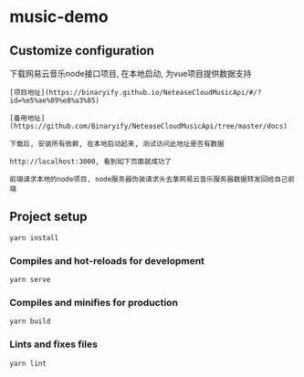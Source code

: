 # music-demo

## Customize configuration


下载网易云音乐node接口项目, 在本地启动, 为vue项目提供数据支持
```
[项目地址](https://binaryify.github.io/NeteaseCloudMusicApi/#/?id=%e5%ae%89%e8%a3%85)

[备用地址](https://github.com/Binaryify/NeteaseCloudMusicApi/tree/master/docs)

下载后, 安装所有依赖, 在本地启动起来, 测试访问此地址是否有数据

http://localhost:3000, 看到如下页面就成功了

前端请求本地的node项目, node服务器伪装请求头去拿网易云音乐服务器数据转发回给自己前端
```

## Project setup
```
yarn install
```

### Compiles and hot-reloads for development
```
yarn serve
```

### Compiles and minifies for production
```
yarn build
```

### Lints and fixes files
```
yarn lint
```
